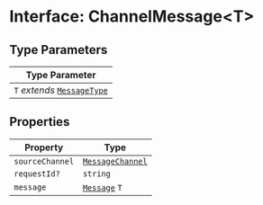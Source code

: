 # Interface: ChannelMessage<T\>

## Type Parameters

| Type Parameter |
| ------ |
| `T` *extends* [`MessageType`](../../message-types/enumerations/message-type.md) |

## Properties

| Property | Type |
| ------ | ------ |
| `sourceChannel` | [`MessageChannel`](../enumerations/message-channel.md) |
| `requestId?` | `string` |
| `message` | [`Message`](../../message-types/type-aliases/message.md) `T` |
